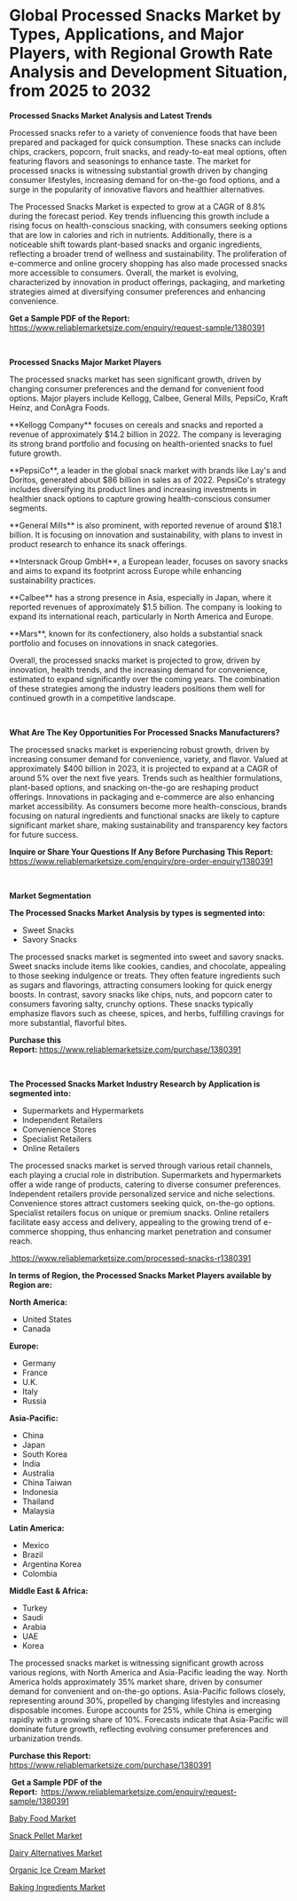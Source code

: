 <p><h1>Global Processed Snacks Market by Types, Applications, and Major Players, with Regional Growth Rate Analysis and Development Situation, from 2025 to 2032</h1></p><p><strong>Processed Snacks Market Analysis and Latest Trends</strong></p>
<p><p>Processed snacks refer to a variety of convenience foods that have been prepared and packaged for quick consumption. These snacks can include chips, crackers, popcorn, fruit snacks, and ready-to-eat meal options, often featuring flavors and seasonings to enhance taste. The market for processed snacks is witnessing substantial growth driven by changing consumer lifestyles, increasing demand for on-the-go food options, and a surge in the popularity of innovative flavors and healthier alternatives.</p><p>The Processed Snacks Market is expected to grow at a CAGR of 8.8% during the forecast period. Key trends influencing this growth include a rising focus on health-conscious snacking, with consumers seeking options that are low in calories and rich in nutrients. Additionally, there is a noticeable shift towards plant-based snacks and organic ingredients, reflecting a broader trend of wellness and sustainability. The proliferation of e-commerce and online grocery shopping has also made processed snacks more accessible to consumers. Overall, the market is evolving, characterized by innovation in product offerings, packaging, and marketing strategies aimed at diversifying consumer preferences and enhancing convenience.</p></p>
<p><strong>Get a Sample PDF of the Report:&nbsp;</strong> <a href="https://www.reliablemarketsize.com/enquiry/request-sample/1380391?utm_campaign=1143&utm_medium=2&utm_source=Github&utm_content=ia&utm_term=07042025&utm_id=processed-snacks">https://www.reliablemarketsize.com/enquiry/request-sample/1380391</a></p>
<p>&nbsp;</p>
<p><strong>Processed Snacks Major Market Players</strong></p>
<p><p>The processed snacks market has seen significant growth, driven by changing consumer preferences and the demand for convenient food options. Major players include Kellogg, Calbee, General Mills, PepsiCo, Kraft Heinz, and ConAgra Foods.</p><p>**Kellogg Company** focuses on cereals and snacks and reported a revenue of approximately $14.2 billion in 2022. The company is leveraging its strong brand portfolio and focusing on health-oriented snacks to fuel future growth.</p><p>**PepsiCo**, a leader in the global snack market with brands like Lay's and Doritos, generated about $86 billion in sales as of 2022. PepsiCo's strategy includes diversifying its product lines and increasing investments in healthier snack options to capture growing health-conscious consumer segments.</p><p>**General Mills** is also prominent, with reported revenue of around $18.1 billion. It is focusing on innovation and sustainability, with plans to invest in product research to enhance its snack offerings.</p><p>**Intersnack Group GmbH**, a European leader, focuses on savory snacks and aims to expand its footprint across Europe while enhancing sustainability practices.</p><p>**Calbee** has a strong presence in Asia, especially in Japan, where it reported revenues of approximately $1.5 billion. The company is looking to expand its international reach, particularly in North America and Europe.</p><p>**Mars**, known for its confectionery, also holds a substantial snack portfolio and focuses on innovations in snack categories. </p><p>Overall, the processed snacks market is projected to grow, driven by innovation, health trends, and the increasing demand for convenience, estimated to expand significantly over the coming years. The combination of these strategies among the industry leaders positions them well for continued growth in a competitive landscape.</p></p>
<p>&nbsp;</p>
<p><strong>What Are The Key Opportunities For Processed Snacks Manufacturers?</strong></p>
<p><p>The processed snacks market is experiencing robust growth, driven by increasing consumer demand for convenience, variety, and flavor. Valued at approximately $400 billion in 2023, it is projected to expand at a CAGR of around 5% over the next five years. Trends such as healthier formulations, plant-based options, and snacking on-the-go are reshaping product offerings. Innovations in packaging and e-commerce are also enhancing market accessibility. As consumers become more health-conscious, brands focusing on natural ingredients and functional snacks are likely to capture significant market share, making sustainability and transparency key factors for future success.</p></p>
<p><strong>Inquire or Share Your Questions If Any Before Purchasing This Report:</strong> <a href="https://www.reliablemarketsize.com/enquiry/pre-order-enquiry/1380391?utm_campaign=1143&utm_medium=2&utm_source=Github&utm_content=ia&utm_term=07042025&utm_id=processed-snacks">https://www.reliablemarketsize.com/enquiry/pre-order-enquiry/1380391</a></p>
<p>&nbsp;</p>
<p><strong>Market Segmentation</strong></p>
<p><strong>The Processed Snacks Market Analysis by types is segmented into:</strong></p>
<p><ul><li>Sweet Snacks</li><li>Savory Snacks</li></ul></p>
<p><p>The processed snacks market is segmented into sweet and savory snacks. Sweet snacks include items like cookies, candies, and chocolate, appealing to those seeking indulgence or treats. They often feature ingredients such as sugars and flavorings, attracting consumers looking for quick energy boosts. In contrast, savory snacks like chips, nuts, and popcorn cater to consumers favoring salty, crunchy options. These snacks typically emphasize flavors such as cheese, spices, and herbs, fulfilling cravings for more substantial, flavorful bites.</p></p>
<p><strong>Purchase this Report:&nbsp;</strong><a href="https://www.reliablemarketsize.com/purchase/1380391?utm_campaign=1143&utm_medium=2&utm_source=Github&utm_content=ia&utm_term=07042025&utm_id=processed-snacks">https://www.reliablemarketsize.com/purchase/1380391</a></p>
<p>&nbsp;</p>
<p><strong>The Processed Snacks Market Industry Research by Application is segmented into:</strong></p>
<p><ul><li>Supermarkets and Hypermarkets</li><li>Independent Retailers</li><li>Convenience Stores</li><li>Specialist Retailers</li><li>Online Retailers</li></ul></p>
<p><p>The processed snacks market is served through various retail channels, each playing a crucial role in distribution. Supermarkets and hypermarkets offer a wide range of products, catering to diverse consumer preferences. Independent retailers provide personalized service and niche selections. Convenience stores attract customers seeking quick, on-the-go options. Specialist retailers focus on unique or premium snacks. Online retailers facilitate easy access and delivery, appealing to the growing trend of e-commerce shopping, thus enhancing market penetration and consumer reach.</p></p>
<p><a href="https://www.reliablemarketsize.com/processed-snacks-r1380391?utm_campaign=1143&utm_medium=2&utm_source=Github&utm_content=ia&utm_term=07042025&utm_id=processed-snacks">&nbsp;https://www.reliablemarketsize.com/processed-snacks-r1380391</a></p>
<p><strong>In terms of Region, the Processed Snacks Market Players available by Region are:</strong></p>
<p>
    <p> <strong> North America: </strong>
        <ul>
            <li>United States</li>
            <li>Canada</li>
        </ul>
        </p> 
    <p> <strong> Europe: </strong>
        <ul>
            <li>Germany</li>
            <li>France</li>
            <li>U.K.</li>
            <li>Italy</li>
            <li>Russia</li>
        </ul>
        </p> 
    <p> <strong> Asia-Pacific: </strong>
        <ul>
            <li>China</li>
            <li>Japan</li>
            <li>South Korea</li>
            <li>India</li>
            <li>Australia</li>
            <li>China Taiwan</li>
            <li>Indonesia</li>
            <li>Thailand</li>
            <li>Malaysia</li>
        </ul>
        </p> 
    <p> <strong> Latin America: </strong>
        <ul>
            <li>Mexico</li>
            <li>Brazil</li>
            <li>Argentina Korea</li>
            <li>Colombia</li>
        </ul>
        </p> 
    <p> <strong> Middle East & Africa: </strong>
        <ul>
            <li>Turkey</li>
            <li>Saudi</li>
            <li>Arabia</li>
            <li>UAE</li>
            <li>Korea</li>
        </ul>
    </p>
    </p>
<p><p>The processed snacks market is witnessing significant growth across various regions, with North America and Asia-Pacific leading the way. North America holds approximately 35% market share, driven by consumer demand for convenient and on-the-go options. Asia-Pacific follows closely, representing around 30%, propelled by changing lifestyles and increasing disposable incomes. Europe accounts for 25%, while China is emerging rapidly with a growing share of 10%. Forecasts indicate that Asia-Pacific will dominate future growth, reflecting evolving consumer preferences and urbanization trends.</p></p>
<p><strong>Purchase this Report: </strong><a href="https://www.reliablemarketsize.com/purchase/1380391?utm_campaign=1143&utm_medium=2&utm_source=Github&utm_content=ia&utm_term=07042025&utm_id=processed-snacks">https://www.reliablemarketsize.com/purchase/1380391</a></p>
<p>&nbsp;<strong>Get a Sample PDF of the Report:&nbsp;&nbsp;</strong><a href="https://www.reliablemarketsize.com/enquiry/request-sample/1380391?utm_campaign=1143&utm_medium=2&utm_source=Github&utm_content=ia&utm_term=07042025&utm_id=processed-snacks">https://www.reliablemarketsize.com/enquiry/request-sample/1380391</a></p>
<p><strong></strong></p>
<p><p><a href="https://github.com/efialiurca/Market-Research-Report-List-1/blob/main/baby-food-market.md?utm_campaign=1143&utm_medium=2&utm_source=Github&utm_content=ia&utm_term=07042025&utm_id=processed-snacks">Baby Food Market</a></p><p><a href="https://github.com/noppbebawy/Market-Research-Report-List-1/blob/main/snack-pellet-market.md?utm_campaign=1143&utm_medium=2&utm_source=Github&utm_content=ia&utm_term=07042025&utm_id=processed-snacks">Snack Pellet Market</a></p><p><a href="https://github.com/bramsklizas/Market-Research-Report-List-1/blob/main/dairy-alternatives-market.md?utm_campaign=1143&utm_medium=2&utm_source=Github&utm_content=ia&utm_term=07042025&utm_id=processed-snacks">Dairy Alternatives Market</a></p><p><a href="https://github.com/motanafraxer/Market-Research-Report-List-1/blob/main/organic-ice-cream-market.md?utm_campaign=1143&utm_medium=2&utm_source=Github&utm_content=ia&utm_term=07042025&utm_id=processed-snacks">Organic Ice Cream Market</a></p><p><a href="https://github.com/oshodikurc/Market-Research-Report-List-1/blob/main/baking-ingredients-market.md?utm_campaign=1143&utm_medium=2&utm_source=Github&utm_content=ia&utm_term=07042025&utm_id=processed-snacks">Baking Ingredients Market</a></p></p>